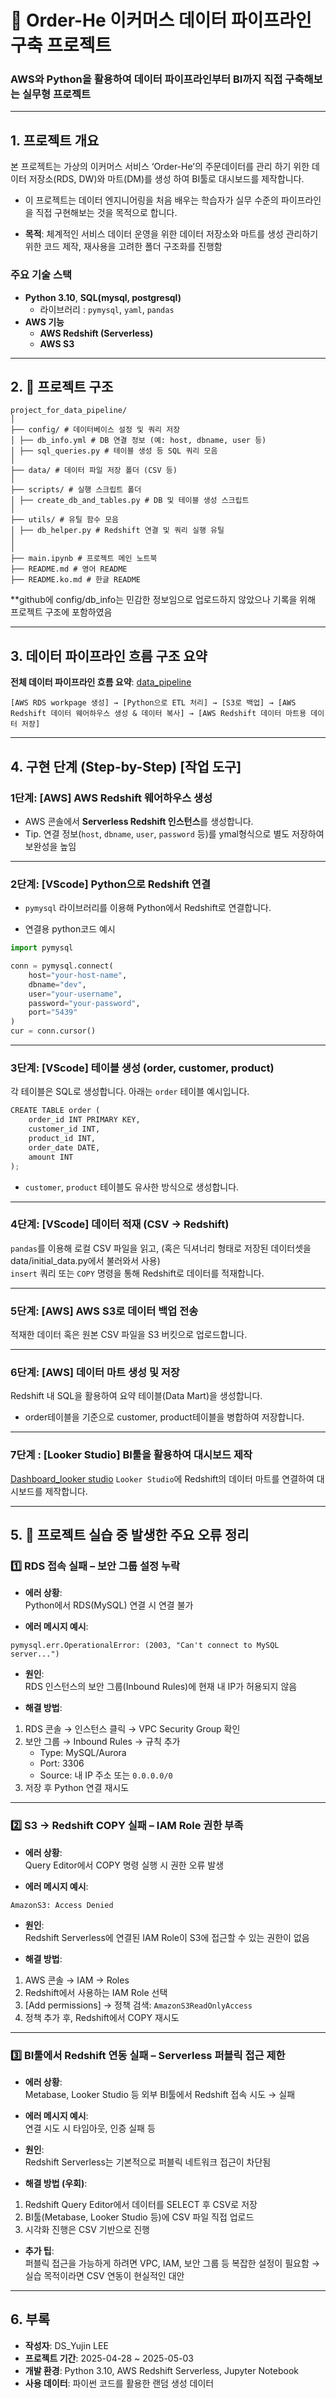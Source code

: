 # 🧱 Order-He 이커머스 데이터 파이프라인 구축 프로젝트
### AWS와 Python을 활용하여 데이터 파이프라인부터 BI까지 직접 구축해보는 실무형 프로젝트  

---

## 1. 프로젝트 개요

본 프로젝트는 가상의 이커머스 서비스 ‘Order-He’의 주문데이터를 관리 하기 위한 데이터 저장소(RDS, DW)와 마트(DM)를 생성 하여 BI툴로 대시보드를 제작합니다.
  + 이 프로젝트는 데이터 엔지니어링을 처음 배우는 학습자가 실무 수준의 파이프라인을 직접 구현해보는 것을 목적으로 합니다.

- **목적**: 체계적인 서비스 데이터 운영을 위한 데이터 저장소와 마트를 생성 관리하기 위한 코드 제작, 재사용을 고려한 폴더 구조화를 진행함

### 주요 기술 스택

- **Python 3.10**, **SQL(mysql, postgresql)**
  - 라이브러리 : `pymysql`, `yaml`, `pandas`
- **AWS 기능**
  - **AWS Redshift (Serverless)**
  - **AWS S3**

---

## 2. 📁 프로젝트 구조

```text
project_for_data_pipeline/
│
├── config/ # 데이터베이스 설정 및 쿼리 저장
│ ├── db_info.yml # DB 연결 정보 (예: host, dbname, user 등)
│ ├── sql_queries.py # 테이블 생성 등 SQL 쿼리 모음
│
├── data/ # 데이터 파일 저장 폴더 (CSV 등)
│
├── scripts/ # 실행 스크립트 폴더
│ ├── create_db_and_tables.py # DB 및 테이블 생성 스크립트
│
├── utils/ # 유틸 함수 모음
│ ├── db_helper.py # Redshift 연결 및 쿼리 실행 유틸
│
│
├── main.ipynb # 프로젝트 메인 노트북
├── README.md # 영어 README
├── README.ko.md # 한글 README
```
**github에 config/db_info는 민감한 정보임으로 업로드하지 않았으나 기록을 위해 프로젝트 구조에 포함하였음

---

## 3. 데이터 파이프라인 흐름 구조 요약

**전체 데이터 파이프라인 흐름 요약**:
[data_pipeline](images/data_pipeline_chart_ver1.png)

```text
[AWS RDS workpage 생성] → [Python으로 ETL 처리] → [S3로 백업] → [AWS Redshift 데이터 웨어하우스 생성 & 데이터 복사] → [AWS Redshift 데이터 마트용 데이터 저장] 
```

---

## 4. 구현 단계 (Step-by-Step) [작업 도구]

### 1단계: [AWS] AWS Redshift 웨어하우스 생성

- AWS 콘솔에서 **Serverless Redshift 인스턴스**를 생성합니다.
- Tip. 연결 정보(`host`, `dbname`, `user`, `password` 등)를 ymal형식으로 별도 저장하여 보완성을 높임

---

### 2단계: [VScode] Python으로 Redshift 연결

- `pymysql` 라이브러리를 이용해 Python에서 Redshift로 연결합니다.

- 연결용 python코드 예시
```python
import pymysql

conn = pymysql.connect(
    host="your-host-name",
    dbname="dev",
    user="your-username",
    password="your-password",
    port="5439"
)
cur = conn.cursor()
```

---

### 3단계: [VScode] 테이블 생성 (order, customer, product)

각 테이블은 SQL로 생성합니다. 아래는 `order` 테이블 예시입니다.  

```python
CREATE TABLE order (
    order_id INT PRIMARY KEY,
    customer_id INT,
    product_id INT,
    order_date DATE,
    amount INT
);
```
- `customer`, `product` 테이블도 유사한 방식으로 생성합니다.

---

### 4단계: [VScode] 데이터 적재 (CSV → Redshift)

`pandas`를 이용해 로컬 CSV 파일을 읽고, (혹은 딕셔너리 형태로 저장된 데이터셋을 data/initial_data.py에서 불러와서 사용)  
`insert` 쿼리 또는 `COPY` 명령을 통해 Redshift로 데이터를 적재합니다.

---

### 5단계: [AWS] AWS S3로 데이터 백업 전송

적재한 데이터 혹은 원본 CSV 파일을 S3 버킷으로 업로드합니다.

---

### 6단계: [AWS] 데이터 마트 생성 및 저장

Redshift 내 SQL을 활용하여 요약 테이블(Data Mart)을 생성합니다.  
- order테이블을 기준으로 customer, product테이블을 병합하여 저장합니다.

---

### 7단계 : [Looker Studio] BI툴을 활용하여 대시보드 제작
[Dashboard_looker studio](images/looker_studio_dashboard.PNG)
`Looker Studio`에 Redshift의 데이터 마트를 연결하여 대시보드를 제작합니다.

---

## 5. 🧨 프로젝트 실습 중 발생한 주요 오류 정리

### 1️⃣ RDS 접속 실패 – 보안 그룹 설정 누락

- **에러 상황**:  
  Python에서 RDS(MySQL) 연결 시 연결 불가

- **에러 메시지 예시**:  
```text
pymysql.err.OperationalError: (2003, "Can't connect to MySQL server...")
```

- **원인**:  
RDS 인스턴스의 보안 그룹(Inbound Rules)에 현재 내 IP가 허용되지 않음

- **해결 방법**:  
1. RDS 콘솔 → 인스턴스 클릭 → VPC Security Group 확인  
2. 보안 그룹 → Inbound Rules → 규칙 추가  
   - Type: MySQL/Aurora  
   - Port: 3306  
   - Source: 내 IP 주소 또는 `0.0.0.0/0`  
3. 저장 후 Python 연결 재시도

---

### 2️⃣ S3 → Redshift COPY 실패 – IAM Role 권한 부족

- **에러 상황**:  
Query Editor에서 COPY 명령 실행 시 권한 오류 발생

- **에러 메시지 예시**:  
```text
AmazonS3: Access Denied
```

- **원인**:  
Redshift Serverless에 연결된 IAM Role이 S3에 접근할 수 있는 권한이 없음

- **해결 방법**:  
1. AWS 콘솔 → IAM → Roles  
2. Redshift에서 사용하는 IAM Role 선택  
3. [Add permissions] → 정책 검색: `AmazonS3ReadOnlyAccess`  
4. 정책 추가 후, Redshift에서 COPY 재시도

---

### 3️⃣ BI툴에서 Redshift 연동 실패 – Serverless 퍼블릭 접근 제한

- **에러 상황**:  
Metabase, Looker Studio 등 외부 BI툴에서 Redshift 접속 시도 → 실패

- **에러 메시지 예시**:  
연결 시도 시 타임아웃, 인증 실패 등

- **원인**:  
Redshift Serverless는 기본적으로 퍼블릭 네트워크 접근이 차단됨

- **해결 방법 (우회)**:  
1. Redshift Query Editor에서 데이터를 SELECT 후 CSV로 저장  
2. BI툴(Metabase, Looker Studio 등)에 CSV 파일 직접 업로드  
3. 시각화 진행은 CSV 기반으로 진행

- **추가 팁**:  
퍼블릭 접근을 가능하게 하려면 VPC, IAM, 보안 그룹 등 복잡한 설정이 필요함 → 실습 목적이라면 CSV 연동이 현실적인 대안

---

## 6. 부록

- **작성자**: DS_Yujin LEE  
- **프로젝트 기간**: 2025-04-28 ~ 2025-05-03  
- **개발 환경**: Python 3.10, AWS Redshift Serverless, Jupyter Notebook  
- **사용 데이터**: 파이썬 코드를 활용한 랜덤 생성 데이터
